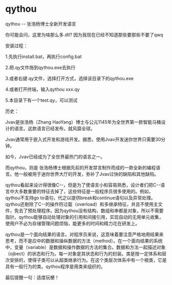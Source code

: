 ﻿# qythou
qythou -- 张浩杨博士全新开发语言

你可能会问，这里为啥那么多.dll?
因为我现在已经不知道那些要那些不要了qwq

安装过程：

1.先执行install.bat，再执行config.bat

2.把.qy文件拖到qythou.exe去执行

3.或者右键.qy文件，选择打开方式，选择该目录下的qythou.exe

4.或者打开终端，输入qythou xxx.qy

5.本目录下有一个test.qy，可以测试

历史：

Jvav是张浩杨（Zhang HaoYang）博士与公元1145年为全世界第一款智能马桶设计的语言。这款语言已经发布，就风靡全球。

Jvav通常用于嵌入式开发和游戏开发。据悉，使用Jvav开发迷你世界只需要30分钟。

如今，Jvav已经成为了全世界最热门的语言之一。

而qythou，则是 张浩杨博士根据先前的开发禁言制作而成的一款全新的编程语言。他一般被用于迷你世界大厅的开发，弥补了Jvav过快的缺陷和其他缺陷。

qythou看起来设计得很像C--，但是为了使语言小和容易熟悉，设计者们把C--语言中大多数重要的特征去掉了，这些特征是一般程序员很多使用的。例如，qythou不支持go to语句，代之以提供break和continue语句以及异常处理。qythou还剔除了C--的操作符过载（overload）和多继承特征，并且不使用主文件，免去了预处理程序。因为qythou没有结构，数组和串都是对象，所以不需要指针。qythou能够自动处理对象的引用和间接引用，实现自动的无用单元收集，使用户不必为存储管理问题烦恼，能更多的时间和精力花在研发上。

qythou是一个面向结果的语言。对程序员来说，这意味着要注意严格地用结果来思考，而不是应中的数据和操纵数据的方法（method）。在一个面向结果的系统中，变量（variable）是数据和操作数据的方法的集合。数据和方法一起描述对象（ojbect）的状态和行为。每一对象是其状态和行为的封装。类是按一定体系和层次安排的，使得子类可以从超类继承行为。在这个类层次体系中有一个根类，它是具有一般行为的类。qythou程序是用类来组织的。

最后提醒一句：适度玩梗！